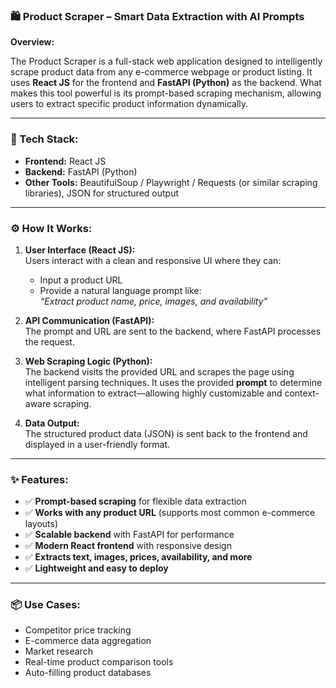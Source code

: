 
### 🛍️ Product Scraper – Smart Data Extraction with AI Prompts

**Overview:**

The Product Scraper is a full-stack web application designed to intelligently scrape product data from any e-commerce webpage or product listing. It uses **React JS** for the frontend and **FastAPI (Python)** as the backend. What makes this tool powerful is its prompt-based scraping mechanism, allowing users to extract specific product information dynamically.

---

### 🚀 Tech Stack:

- **Frontend:** React JS  
- **Backend:** FastAPI (Python)  
- **Other Tools:** BeautifulSoup / Playwright / Requests (or similar scraping libraries), JSON for structured output

---

### ⚙️ How It Works:

1. **User Interface (React JS):**  
   Users interact with a clean and responsive UI where they can:
   - Input a product URL
   - Provide a natural language prompt like:  
     _“Extract product name, price, images, and availability”_

2. **API Communication (FastAPI):**  
   The prompt and URL are sent to the backend, where FastAPI processes the request.

3. **Web Scraping Logic (Python):**  
   The backend visits the provided URL and scrapes the page using intelligent parsing techniques. It uses the provided **prompt** to determine what information to extract—allowing highly customizable and context-aware scraping.

4. **Data Output:**  
   The structured product data (JSON) is sent back to the frontend and displayed in a user-friendly format.

---

### ✨ Features:

- ✅ **Prompt-based scraping** for flexible data extraction  
- ✅ **Works with any product URL** (supports most common e-commerce layouts)  
- ✅ **Scalable backend** with FastAPI for performance  
- ✅ **Modern React frontend** with responsive design  
- ✅ **Extracts text, images, prices, availability, and more**  
- ✅ **Lightweight and easy to deploy**

---

### 📦 Use Cases:

- Competitor price tracking  
- E-commerce data aggregation  
- Market research  
- Real-time product comparison tools  
- Auto-filling product databases

